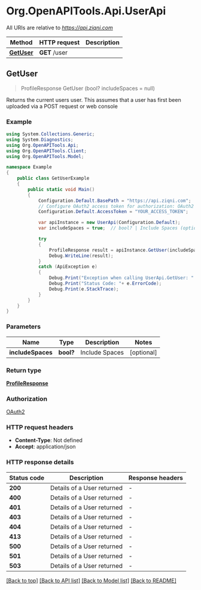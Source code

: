 # Org.OpenAPITools.Api.UserApi

All URIs are relative to *https://api.ziqni.com*

Method | HTTP request | Description
------------- | ------------- | -------------
[**GetUser**](UserApi.md#getuser) | **GET** /user | 



## GetUser

> ProfileResponse GetUser (bool? includeSpaces = null)



Returns the current users user. This assumes that a user has first been uploaded via a POST request or web console

### Example

```csharp
using System.Collections.Generic;
using System.Diagnostics;
using Org.OpenAPITools.Api;
using Org.OpenAPITools.Client;
using Org.OpenAPITools.Model;

namespace Example
{
    public class GetUserExample
    {
        public static void Main()
        {
            Configuration.Default.BasePath = "https://api.ziqni.com";
            // Configure OAuth2 access token for authorization: OAuth2
            Configuration.Default.AccessToken = "YOUR_ACCESS_TOKEN";

            var apiInstance = new UserApi(Configuration.Default);
            var includeSpaces = true;  // bool? | Include Spaces (optional) 

            try
            {
                ProfileResponse result = apiInstance.GetUser(includeSpaces);
                Debug.WriteLine(result);
            }
            catch (ApiException e)
            {
                Debug.Print("Exception when calling UserApi.GetUser: " + e.Message );
                Debug.Print("Status Code: "+ e.ErrorCode);
                Debug.Print(e.StackTrace);
            }
        }
    }
}
```

### Parameters


Name | Type | Description  | Notes
------------- | ------------- | ------------- | -------------
 **includeSpaces** | **bool?**| Include Spaces | [optional] 

### Return type

[**ProfileResponse**](ProfileResponse.md)

### Authorization

[OAuth2](../README.md#OAuth2)

### HTTP request headers

- **Content-Type**: Not defined
- **Accept**: application/json


### HTTP response details
| Status code | Description | Response headers |
|-------------|-------------|------------------|
| **200** | Details of a User returned |  -  |
| **400** | Details of a User returned |  -  |
| **401** | Details of a User returned |  -  |
| **403** | Details of a User returned |  -  |
| **404** | Details of a User returned |  -  |
| **413** | Details of a User returned |  -  |
| **500** | Details of a User returned |  -  |
| **501** | Details of a User returned |  -  |
| **503** | Details of a User returned |  -  |

[[Back to top]](#)
[[Back to API list]](../README.md#documentation-for-api-endpoints)
[[Back to Model list]](../README.md#documentation-for-models)
[[Back to README]](../README.md)

